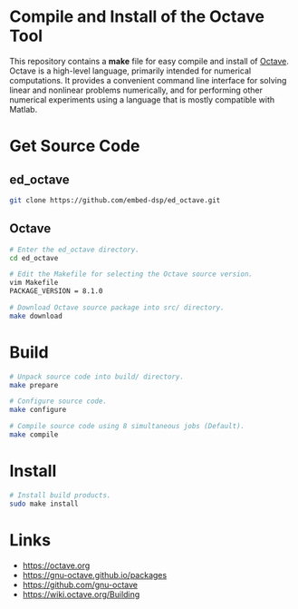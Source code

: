 
# Compile and Install of the Octave Tool

This repository contains a **make** file for easy compile and install of [Octave](https://octave.org).
Octave is a high-level language, primarily intended for numerical computations. It provides a convenient command line interface for solving linear and nonlinear problems numerically, and for performing other numerical experiments using a language that is mostly compatible with Matlab.

# Get Source Code

## ed_octave

```bash
git clone https://github.com/embed-dsp/ed_octave.git
```

## Octave

```bash
# Enter the ed_octave directory.
cd ed_octave

# Edit the Makefile for selecting the Octave source version.
vim Makefile
PACKAGE_VERSION = 8.1.0
```

```bash
# Download Octave source package into src/ directory.
make download
```


# Build

```bash
# Unpack source code into build/ directory.
make prepare
```

```bash
# Configure source code.
make configure
```

```bash
# Compile source code using 8 simultaneous jobs (Default).
make compile
```


# Install

```bash
# Install build products.
sudo make install
```


# Links

* https://octave.org
* https://gnu-octave.github.io/packages
* https://github.com/gnu-octave
* https://wiki.octave.org/Building
